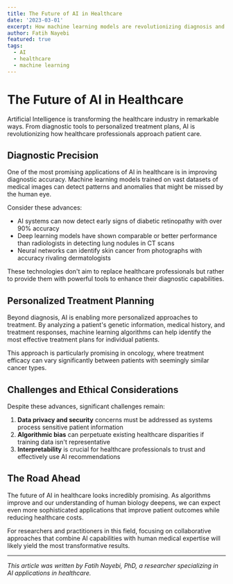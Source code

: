 ```yaml
---
title: The Future of AI in Healthcare
date: '2023-03-01'
excerpt: How machine learning models are revolutionizing diagnosis and treatment planning.
author: Fatih Nayebi
featured: true
tags:
  - AI
  - healthcare
  - machine learning
---
```


# The Future of AI in Healthcare

Artificial Intelligence is transforming the healthcare industry in remarkable ways. From diagnostic tools to personalized treatment plans, AI is revolutionizing how healthcare professionals approach patient care.

## Diagnostic Precision

One of the most promising applications of AI in healthcare is in improving diagnostic accuracy. Machine learning models trained on vast datasets of medical images can detect patterns and anomalies that might be missed by the human eye.

Consider these advances:

- AI systems can now detect early signs of diabetic retinopathy with over 90% accuracy
- Deep learning models have shown comparable or better performance than radiologists in detecting lung nodules in CT scans
- Neural networks can identify skin cancer from photographs with accuracy rivaling dermatologists

These technologies don't aim to replace healthcare professionals but rather to provide them with powerful tools to enhance their diagnostic capabilities.

## Personalized Treatment Planning

Beyond diagnosis, AI is enabling more personalized approaches to treatment. By analyzing a patient's genetic information, medical history, and treatment responses, machine learning algorithms can help identify the most effective treatment plans for individual patients.

This approach is particularly promising in oncology, where treatment efficacy can vary significantly between patients with seemingly similar cancer types.

## Challenges and Ethical Considerations

Despite these advances, significant challenges remain:

1. **Data privacy and security** concerns must be addressed as systems process sensitive patient information
2. **Algorithmic bias** can perpetuate existing healthcare disparities if training data isn't representative
3. **Interpretability** is crucial for healthcare professionals to trust and effectively use AI recommendations

## The Road Ahead

The future of AI in healthcare looks incredibly promising. As algorithms improve and our understanding of human biology deepens, we can expect even more sophisticated applications that improve patient outcomes while reducing healthcare costs.

For researchers and practitioners in this field, focusing on collaborative approaches that combine AI capabilities with human medical expertise will likely yield the most transformative results.

---

*This article was written by Fatih Nayebi, PhD, a researcher specializing in AI applications in healthcare.* 